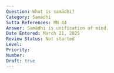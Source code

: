 ```yaml
---
Question: What is samādhi?
Category: Samādhi
Sutta References: MN 44
Answer: Samādhi is unification of mind.
Date Entered: March 21, 2025
Review Status: Not started
Level: 
Priority: 
Number: 
Draft: true
---
```

